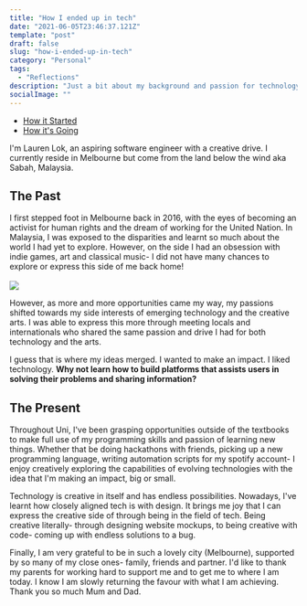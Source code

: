 ```yaml
---
title: "How I ended up in tech"
date: "2021-06-05T23:46:37.121Z"
template: "post"
draft: false
slug: "how-i-ended-up-in-tech"
category: "Personal"
tags:
  - "Reflections"
description: "Just a bit about my background and passion for technology and arts."
socialImage: ""
---
```

- [How it Started](#the-past)
- [How it's Going](#the-present)

I'm Lauren Lok, an aspiring software engineer with a creative drive. I currently reside in Melbourne but come from the land below the wind aka Sabah, Malaysia. 

## The Past

I first stepped foot in Melbourne back in 2016, with the eyes of becoming an activist for human rights and the dream of working for the United Nation. In Malaysia, I was exposed to the disparities and learnt so much about the world I had yet to explore. However, on the side I had an obsession with indie games, art and classical music- I did not have many chances to explore or express this side of me back home!  
</br>
<img src="/media/home.jpg">

However, as more and more opportunities came my way, my passions shifted towards my side interests of emerging technology and the creative arts. I was able to express this more through meeting locals and internationals who shared the same passion and drive I had for both technology and the arts.

I guess that is where my ideas merged. I wanted to make an impact. I liked technology. <b>Why not learn how to build platforms that assists users in solving their problems and sharing information?</b>

## The Present

Throughout Uni, I've been grasping opportunities outside of the textbooks to make full use of my programming skills and passion of learning new things. Whether that be doing hackathons with friends, picking up a new programming language, writing automation scripts for my spotify account- I enjoy creatively exploring the capabilities of evolving technologies with the idea that I'm making an impact, big or small.

Technology is creative in itself and has endless possibilities. Nowadays, I've learnt how closely aligned tech is with design. It brings me joy that I can express the creative side of through being in the field of tech. Being creative literally- through designing website mockups, to being creative with code- coming up with endless solutions to a bug.

Finally, I am very grateful to be in such a lovely city (Melbourne), supported by so many of my close ones- family, friends and partner. I'd like to thank my parents for working hard to support me and to get me to where I am today. I know I am slowly returning the favour with what I am achieving. Thank you so much Mum and Dad.


